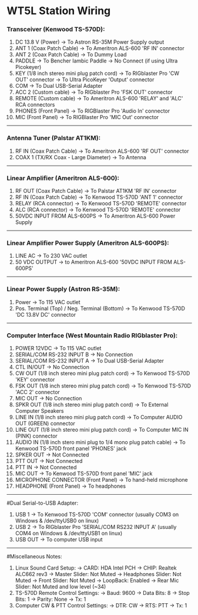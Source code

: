 # WT5L Station Wiring


### Transceiver (Kenwood TS-570D):
1. DC 13.8 V (Power) -> To Astron RS-35M Power Supply output
2. ANT 1 (Coax Patch Cable) -> To Ameritron ALS-600 'RF IN' connector
3. ANT 2 (Coax Patch Cable) -> To Dummy Load
4. PADDLE -> To Bencher Iambic Paddle
          -> No Connect (if using Ultra Picokeyer)
5. KEY (1/8 inch stereo mini plug patch cord) -> To RIGblaster Pro 'CW OUT' connector
                                              -> To Ultra PicoKeyer 'Output' connector
6. COM -> To Dual USB-Serial Adapter
7. ACC 2 (Custom cable) -> To RIGblaster Pro 'FSK OUT' connector
8. REMOTE (Custom cable) -> To Ameritron ALS-600 'RELAY' and 'ALC' RCA connectors
9. PHONES (Front Panel) -> To RIGBlaster Pro 'Audio In' connector
10. MIC (Front Panel) -> To RIGBlaster Pro 'MIC Out' connector

***

### Antenna Tuner (Palstar AT1KM):
1. RF IN (Coax Patch Cable) -> To Ameritron ALS-600 'RF OUT' connector
2. COAX 1 (TX/RX Coax - Large Diameter) -> To Antenna

***

### Linear Amplifier (Ameritron ALS-600):
1. RF OUT (Coax Patch Cable) -> To Palstar AT1KM 'RF IN' connector
2. RF IN (Coax Patch Cable) -> To Kenwood TS-570D 'ANT 1' connector 
3. RELAY (RCA connector) -> To Kenwood TS-570D 'REMOTE' connector
4. ALC (RCA connector) -> To Kenwood TS-570D 'REMOTE' connector
5. 50VDC INPUT FROM ALS-600PS -> To Ameritron ALS-600 Power Supply

***

### Linear Amplifier Power Supply (Ameritron ALS-600PS):
1. LINE AC -> To 230 VAC outlet
2. 50 VDC OUTPUT -> to Ameritron ALS-600 '50VDC INPUT FROM ALS-600PS'

***

### Linear Power Supply (Astron RS-35M):
1. Power -> To 115 VAC outlet
2. Pos. Terminal (Top) / Neg. Terminal (Bottom) -> To Kenwood TS-570D 'DC 13.8V DC' connector

***

### Computer Interface (West Mountain Radio RIGblaster Pro):
1. POWER 12VDC -> To 115 VAC outlet
2. SERIAL/COM RS-232 INPUT B -> No Connection
3. SERIAL/COM RS-232 INPUT A -> To Dual USB-Serial Adapter
4. CTL IN/OUT -> No Connection
5. CW OUT (1/8 inch stereo mini plug patch cord) -> To Kenwood TS-570D 'KEY' connector
6. FSK OUT (1/8 inch stereo mini plug patch cord) -> To Kenwood TS-570D 'ACC 2' connector 
7. MIC OUT -> No Connection
8. SPKR OUT (1/8 inch stereo mini plug patch cord) -> To External Computer Speakers
9. LINE IN (1/8 inch stereo mini plug patch cord) -> To Computer AUDIO OUT (GREEN) connector
10. LINE OUT (1/8 inch stereo mini plug patch cord) -> To Computer MIC IN (PINK) connector
11. AUDIO IN (1/8 inch stero mini plug to 1/4 mono plug patch cable) -> To Kenwood TS-570D front panel 'PHONES' jack
12. SPKER OUT -> Not Connected
13. PTT OUT -> Not Connected
14. PTT IN -> Not Connected
15. MIC OUT -> To Kenwood TS-570D front panel 'MIC' jack
16. MICROPHONE CONNECTOR (Front Panel) -> To hand-held microphone
17. HEADPHONE (Front Panel) -> To headphones

***

#Dual Serial-to-USB Adapter:
1. USB 1 -> To Kenwood TS-570D 'COM' connector
            (usually COM3 on Windows & /dev/ttyUSB0 on linux)
2. USB 2 -> To RIGblaster Pro 'SERIAL/COM RS232 INPUT A'
            (usually COM4 on Windows & /dev/ttyUSB1 on linux)
3. USB OUT -> To computer USB input

***

#Miscellaneous Notes:
1. Linux Sound Card Setup:
    -> CARD: HDA Intel PCH
    -> CHIP: Realtek ALC662 rev3
    -> Master Slider: Not Muted
    -> Headphones Slider: Not Muted
    -> Front Slider: Not Muted
    -> LoopBack: Enabled
    -> Rear Mic Slider: Not Muted and low level (~34)
2. TS-570D Remote Control Settings:
    -> Baud: 9600
    -> Data Bits: 8
    -> Stop Bits: 1
    -> Parity: None
    -> Tx: 1
3. Computer CW & PTT Control Settings:
    -> DTR: CW
    -> RTS: PTT
    -> Tx: 1
